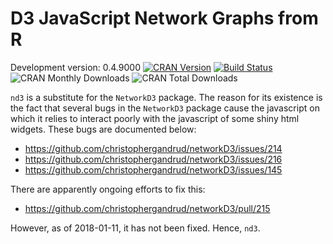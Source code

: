 D3 JavaScript Network Graphs from R
===================================

Development version: 0.4.9000 [![CRAN
Version](http://www.r-pkg.org/badges/version/networkD3)](https://CRAN.R-project.org/package=networkD3)
[![Build
Status](https://travis-ci.org/christophergandrud/networkD3.svg?branch=master)](https://travis-ci.org/christophergandrud/networkD3)
![CRAN Monthly
Downloads](http://cranlogs.r-pkg.org/badges/last-month/networkD3) ![CRAN
Total Downloads](http://cranlogs.r-pkg.org/badges/grand-total/networkD3)

`nd3` is a substitute for the `NetworkD3` package. The reason for its existence is the fact that several bugs in the `NetworkD3` package cause the javascript on which it relies to interact poorly with the javascript of some shiny html widgets. These bugs are documented below:

- https://github.com/christophergandrud/networkD3/issues/214
- https://github.com/christophergandrud/networkD3/issues/216
- https://github.com/christophergandrud/networkD3/issues/145

There are apparently ongoing efforts to fix this:
- https://github.com/christophergandrud/networkD3/pull/215

However, as of 2018-01-11, it has not been fixed. Hence, `nd3`.
